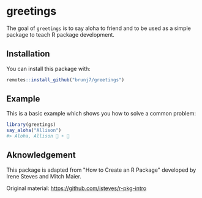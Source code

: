 
# greetings

<!-- badges: start -->
<!-- badges: end -->

The goal of `greetings` is to say aloha to friend and to be used as a simple package to teach R package development.

## Installation

You can install this package with:

``` r
remotes::install_github("brunj7/greetings")
```

## Example

This is a basic example which shows you how to solve a common problem:

``` r
library(greetings)
say_aloha("Allison")
#> Aloha, Allison 🌴 ☀️ 🌊
```

## Aknowledgement

This package is adapted from "How to Create an R Package" developed by Irene Steves and Mitch Maier.

Original material: https://github.com/isteves/r-pkg-intro

